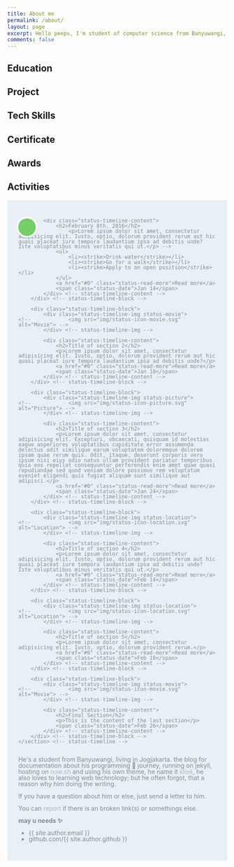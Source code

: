 ```yaml
---
title: About me
permalink: /about/
layout: page
excerpt: Hello peeps, I'm student of computer science from Banyuwangi, living in Jogjakarta. This blog for documentation about my programming journey, running on jekyll, hosting on netlify and using my own simple theme.
comments: false
---
```


<head>
  <style>
    /* RESET CSS FIRST */
    /* https://meyerweb.com/eric/tools/css/reset/ 
       v2.0 | 20110126
       License: none (public domain)
    */

    #timeline html, body, div, span, applet, object, iframe,
    h1, h2, h3, h4, h5, h6, p, blockquote, pre,
    a, abbr, acronym, address, big, cite, code,
    del, dfn, em, img, ins, kbd, q, s, samp,
    small, strike, strong, sub, sup, tt, var,
    b, u, i, center,
    dl, dt, dd, ol, ul, li,
    fieldset, form, label, legend,
    table, caption, tbody, tfoot, thead, tr, th, td,
    article, aside, canvas, details, embed, 
    figure, figcaption, footer, header, hgroup, 
    menu, nav, output, ruby, section, summary,
    time, mark, audio, video {
      margin: 0;
      padding: 0;
      border: 0;
      font-size: 100%;
      font: inherit;
      vertical-align: baseline;
    }
    /* HTML5 display-role reset for older browsers */
    #timeline article, aside, details, figcaption, figure, 
    footer, header, hgroup, menu, nav, section, main {
      display: block;
    }
    #timeline {
      line-height: 1;
    }
    #timeline ol, ul {
    /* 	list-style: none; */
    }
    #timeline blockquote, q {
      quotes: none;
    }
    #timeline blockquote:before, blockquote:after,
    q:before, q:after {
      content: '';
      content: none;
    }
    #timeline table {
      border-collapse: collapse;
      border-spacing: 0;
    }

    /* STYLES */
    /* --------------------------------

    Primary style

    -------------------------------- */
    #timeline html * {
      -webkit-font-smoothing: antialiased;
      -moz-osx-font-smoothing: grayscale;
    }

    #timeline *, *:after, *:before {
      -webkit-box-sizing: border-box;
      -moz-box-sizing: border-box;
      box-sizing: border-box;
    }

    #timeline {
      font-size: 100%;
      font-family: "Droid Serif", serif;
      color: #7f8c97;
      background-color: #e9f0f5;
    }

    #timeline a {
      color: #acb7c0;
      text-decoration: none;
      font-family: "Open Sans", sans-serif;
    }

    #timeline img {
      max-width: 100%;
    }

    #timeline h1, h2 {
      font-family: "Open Sans", sans-serif;
      font-weight: bold;
    }

    /* --------------------------------

    Modules - reusable parts of our design

    -------------------------------- */
    #timeline .status-container {
      /* this class is used to give a max-width to the element it is applied to, and center it horizontally when it reaches that max-width */
      width: 90%;
      max-width: 1170px;
      margin: 0 auto;
    }
    #timeline .status-container::after {
      /* clearfix */
      content: '';
      display: table;
      clear: both;
    }

    /* --------------------------------

    Main components

    -------------------------------- */
    #timeline header {
      height: 200px;
      line-height: 200px;
      text-align: center;
      background: #303e49;
    }
    #timeline header h1 {
      color: white;
      font-size: 18px;
      font-size: 1.125rem;
    }
    @media only screen and (min-width: 1170px) {
      header {
        height: 300px;
        line-height: 300px;
      }
      header h1 {
        font-size: 24px;
        font-size: 1.5rem;
      }
    }

    #status-timeline {
      position: relative;
      padding: 2em 0;
      margin-top: 2em;
      margin-bottom: 2em;
    }
    #status-timeline::before {
      /* this is the vertical line */
      content: '';
      position: absolute;
      top: 0;
      left: 18px;
      height: 100%;
      width: 4px;
      background: #d7e4ed;
    }
    @media only screen and (min-width: 1170px) {
      #status-timeline {
        margin-top: 3em;
        margin-bottom: 3em;
      }
      #status-timeline::before {
        left: 50%;
        margin-left: -2px;
      }
    }

    .status-timeline-block {
      position: relative;
      margin: 2em 0;
    }
    .status-timeline-block:after {
      content: "";
      display: table;
      clear: both;
    }
    .status-timeline-block:first-child {
      margin-top: 0;
    }
    .status-timeline-block:last-child {
      margin-bottom: 0;
    }
    @media only screen and (min-width: 1170px) {
      .status-timeline-block {
        margin: 4em 0;
      }
      .status-timeline-block:first-child {
        margin-top: 0;
      }
      .status-timeline-block:last-child {
        margin-bottom: 0;
      }
    }

    .status-timeline-img {
      position: absolute;
      top: 0;
      left: 0;
      width: 40px;
      height: 40px;
      border-radius: 50%;
      box-shadow: 0 0 0 4px white, inset 0 2px 0 rgba(0, 0, 0, 0.08), 0 3px 0 4px rgba(0, 0, 0, 0.05);
    }
    .status-timeline-img img {
      display: block;
      width: 24px;
      height: 24px;
      position: relative;
      left: 50%;
      top: 50%;
      margin-left: -12px;
      margin-top: -12px;
    }
    .status-timeline-img.status-picture {
      background: #75ce66;
    }
    .status-timeline-img.status-movie {
      background: #c03b44;
    }
    .status-timeline-img.status-location {
      background: #f0ca45;
    }
    @media only screen and (min-width: 1170px) {
      .status-timeline-img {
        width: 60px;
        height: 60px;
        left: 50%;
        margin-left: -30px;
        /* Force Hardware Acceleration in WebKit */
        -webkit-transform: translateZ(0);
        -webkit-backface-visibility: hidden;
      }
      .cssanimations .status-timeline-img.is-hidden {
        visibility: hidden;
      }
      .cssanimations .status-timeline-img.bounce-in {
        visibility: visible;
        -webkit-animation: status-bounce-1 0.6s;
        -moz-animation: status-bounce-1 0.6s;
        animation: status-bounce-1 0.6s;
      }
    }

    @-webkit-keyframes status-bounce-1 {
      0% {
        opacity: 0;
        -webkit-transform: scale(0.5);
      }

      60% {
        opacity: 1;
        -webkit-transform: scale(1.2);
      }

      100% {
        -webkit-transform: scale(1);
      }
    }
    @-moz-keyframes status-bounce-1 {
      0% {
        opacity: 0;
        -moz-transform: scale(0.5);
      }

      60% {
        opacity: 1;
        -moz-transform: scale(1.2);
      }

      100% {
        -moz-transform: scale(1);
      }
    }
    @keyframes status-bounce-1 {
      0% {
        opacity: 0;
        -webkit-transform: scale(0.5);
        -moz-transform: scale(0.5);
        -ms-transform: scale(0.5);
        -o-transform: scale(0.5);
        transform: scale(0.5);
      }

      60% {
        opacity: 1;
        -webkit-transform: scale(1.2);
        -moz-transform: scale(1.2);
        -ms-transform: scale(1.2);
        -o-transform: scale(1.2);
        transform: scale(1.2);
      }

      100% {
        -webkit-transform: scale(1);
        -moz-transform: scale(1);
        -ms-transform: scale(1);
        -o-transform: scale(1);
        transform: scale(1);
      }
    }
    .status-timeline-content {
      position: relative;
      margin-left: 60px;
      background: white;
      border-radius: 0.25em;
      padding: 1em;
      box-shadow: 0 3px 0 #d7e4ed;
    }
    .status-timeline-content:after {
      content: "";
      display: table;
      clear: both;
    }
    .status-timeline-content h2 {
      color: #303e49;
    }
    .status-timeline-content p, .status-timeline-content ul, .status-timeline-content .status-read-more, .status-timeline-content .status-date {
      font-size: 13px;
      font-size: 0.8125rem;
    }
    .status-timeline-content .status-read-more, .status-timeline-content .status-date {
      display: inline-block;
    }
    .status-timeline-content p {
      margin: 1em 0;
      line-height: 1.6;
    }
    .status-timeline-content ul {
      margin: 1em 0;
      line-height: 1.6;
    }
    .status-timeline-content .status-read-more {
      float: right;
      padding: .8em 1em;
      background: #acb7c0;
      color: white;
      border-radius: 0.25em;
    }
    .no-touch .status-timeline-content .status-read-more:hover {
      background-color: #bac4cb;
    }
    .status-timeline-content .status-date {
      float: left;
      padding: .8em 0;
      opacity: .7;
    }
    .status-timeline-content::before {
      content: '';
      position: absolute;
      top: 16px;
      right: 100%;
      height: 0;
      width: 0;
      border: 7px solid transparent;
      border-right: 7px solid white;
    }
    @media only screen and (min-width: 768px) {
      .status-timeline-content h2 {
        font-size: 20px;
        font-size: 1.25rem;
      }
      .status-timeline-content p {
        font-size: 16px;
        font-size: 1rem;
      }
      .status-timeline-content .status-read-more, .status-timeline-content .status-date {
        font-size: 14px;
        font-size: 0.875rem;
      }
    }
    @media only screen and (min-width: 1170px) {
      .status-timeline-content {
        margin-left: 0;
        padding: 1.6em;
        width: 45%;
      }
      .status-timeline-content::before {
        top: 24px;
        left: 100%;
        border-color: transparent;
        border-left-color: white;
      }
      .status-timeline-content .status-read-more {
        float: left;
      }
      .status-timeline-content .status-date {
        position: absolute;
        width: 100%;
        left: 122%;
        top: 6px;
        font-size: 16px;
        font-size: 1rem;
      }
      .status-timeline-block:nth-child(even) .status-timeline-content {
        float: right;
      }
      .status-timeline-block:nth-child(even) .status-timeline-content::before {
        top: 24px;
        left: auto;
        right: 100%;
        border-color: transparent;
        border-right-color: white;
      }
      .status-timeline-block:nth-child(even) .status-timeline-content .status-read-more {
        float: right;
      }
      .status-timeline-block:nth-child(even) .status-timeline-content .status-date {
        left: auto;
        right: 122%;
        text-align: right;
      }
      .cssanimations .status-timeline-content.is-hidden {
        visibility: hidden;
      }
      .cssanimations .status-timeline-content.bounce-in {
        visibility: visible;
        -webkit-animation: status-bounce-2 0.6s;
        -moz-animation: status-bounce-2 0.6s;
        animation: status-bounce-2 0.6s;
      }
    }

    @media only screen and (min-width: 1170px) {
      /* inverse bounce effect on even content blocks */
      .cssanimations .status-timeline-block:nth-child(even) .status-timeline-content.bounce-in {
        -webkit-animation: status-bounce-2-inverse 0.6s;
        -moz-animation: status-bounce-2-inverse 0.6s;
        animation: status-bounce-2-inverse 0.6s;
      }
    }
    @-webkit-keyframes status-bounce-2 {
      0% {
        opacity: 0;
        -webkit-transform: translateX(-100px);
      }

      60% {
        opacity: 1;
        -webkit-transform: translateX(20px);
      }

      100% {
        -webkit-transform: translateX(0);
      }
    }
    @-moz-keyframes status-bounce-2 {
      0% {
        opacity: 0;
        -moz-transform: translateX(-100px);
      }

      60% {
        opacity: 1;
        -moz-transform: translateX(20px);
      }

      100% {
        -moz-transform: translateX(0);
      }
    }
    @keyframes status-bounce-2 {
      0% {
        opacity: 0;
        -webkit-transform: translateX(-100px);
        -moz-transform: translateX(-100px);
        -ms-transform: translateX(-100px);
        -o-transform: translateX(-100px);
        transform: translateX(-100px);
      }

      60% {
        opacity: 1;
        -webkit-transform: translateX(20px);
        -moz-transform: translateX(20px);
        -ms-transform: translateX(20px);
        -o-transform: translateX(20px);
        transform: translateX(20px);
      }

      100% {
        -webkit-transform: translateX(0);
        -moz-transform: translateX(0);
        -ms-transform: translateX(0);
        -o-transform: translateX(0);
        transform: translateX(0);
      }
    }
    @-webkit-keyframes status-bounce-2-inverse {
      0% {
        opacity: 0;
        -webkit-transform: translateX(100px);
      }

      60% {
        opacity: 1;
        -webkit-transform: translateX(-20px);
      }

      100% {
        -webkit-transform: translateX(0);
      }
    }
    @-moz-keyframes status-bounce-2-inverse {
      0% {
        opacity: 0;
        -moz-transform: translateX(100px);
      }

      60% {
        opacity: 1;
        -moz-transform: translateX(-20px);
      }

      100% {
        -moz-transform: translateX(0);
      }
    }
    @keyframes status-bounce-2-inverse {
      0% {
        opacity: 0;
        -webkit-transform: translateX(100px);
        -moz-transform: translateX(100px);
        -ms-transform: translateX(100px);
        -o-transform: translateX(100px);
        transform: translateX(100px);
      }

      60% {
        opacity: 1;
        -webkit-transform: translateX(-20px);
        -moz-transform: translateX(-20px);
        -ms-transform: translateX(-20px);
        -o-transform: translateX(-20px);
        transform: translateX(-20px);
      }

      100% {
        -webkit-transform: translateX(0);
        -moz-transform: translateX(0);
        -ms-transform: translateX(0);
        -o-transform: translateX(0);
        transform: translateX(0);
      }
    }
  </style>
</head>

## Education

## Project

## Tech Skills

## Certificate

## Awards

## Activities

<div id="timeline">
	<section id="status-timeline" class="status-container">
		<div class="status-timeline-block">
			<div class="status-timeline-img status-picture">
	<!-- 			<img src="img/status-icon-picture.svg" alt="Picture"> -->
			</div> <!-- status-timeline-img -->

			<div class="status-timeline-content">
				<h2>February 8th, 2016</h2>
	<!-- 			<p>Lorem ipsum dolor sit amet, consectetur adipisicing elit. Iusto, optio, dolorum provident rerum aut hic quasi placeat iure tempora laudantium ipsa ad debitis unde? Iste voluptatibus minus veritatis qui ut.</p> -->
				<ul>
					<li><strike>Drink water</strike></li>
					<li><strike>Go for a walk</strike></li>
					<li><strike>Apply to an open position</strike></li>
				</ul>
				<a href="#0" class="status-read-more">Read more</a>
				<span class="status-date">Jan 14</span>
			</div> <!-- status-timeline-content -->
		</div> <!-- status-timeline-block -->

		<div class="status-timeline-block">
			<div class="status-timeline-img status-movie">
	<!-- 			<img src="img/status-icon-movie.svg" alt="Movie"> -->
			</div> <!-- status-timeline-img -->

			<div class="status-timeline-content">
				<h2>Title of section 2</h2>
				<p>Lorem ipsum dolor sit amet, consectetur adipisicing elit. Iusto, optio, dolorum provident rerum aut hic quasi placeat iure tempora laudantium ipsa ad debitis unde?</p>
				<a href="#0" class="status-read-more">Read more</a>
				<span class="status-date">Jan 18</span>
			</div> <!-- status-timeline-content -->
		</div> <!-- status-timeline-block -->

		<div class="status-timeline-block">
			<div class="status-timeline-img status-picture">
	<!-- 			<img src="img/status-icon-picture.svg" alt="Picture"> -->
			</div> <!-- status-timeline-img -->

			<div class="status-timeline-content">
				<h2>Title of section 3</h2>
				<p>Lorem ipsum dolor sit amet, consectetur adipisicing elit. Excepturi, obcaecati, quisquam id molestias eaque asperiores voluptatibus cupiditate error assumenda delectus odit similique earum voluptatem doloremque dolorem ipsam quae rerum quis. Odit, itaque, deserunt corporis vero ipsum nisi eius odio natus ullam provident pariatur temporibus quia eos repellat consequuntur perferendis enim amet quae quasi repudiandae sed quod veniam dolore possimus rem voluptatum eveniet eligendi quis fugiat aliquam sunt similique aut adipisci.</p>
				<a href="#0" class="status-read-more">Read more</a>
				<span class="status-date">Jan 24</span>
			</div> <!-- status-timeline-content -->
		</div> <!-- status-timeline-block -->

		<div class="status-timeline-block">
			<div class="status-timeline-img status-location">
	<!-- 			<img src="img/status-icon-location.svg" alt="Location"> -->
			</div> <!-- status-timeline-img -->

			<div class="status-timeline-content">
				<h2>Title of section 4</h2>
				<p>Lorem ipsum dolor sit amet, consectetur adipisicing elit. Iusto, optio, dolorum provident rerum aut hic quasi placeat iure tempora laudantium ipsa ad debitis unde? Iste voluptatibus minus veritatis qui ut.</p>
				<a href="#0" class="status-read-more">Read more</a>
				<span class="status-date">Feb 14</span>
			</div> <!-- status-timeline-content -->
		</div> <!-- status-timeline-block -->

		<div class="status-timeline-block">
			<div class="status-timeline-img status-location">
	<!-- 			<img src="img/status-icon-location.svg" alt="Location"> -->
			</div> <!-- status-timeline-img -->

			<div class="status-timeline-content">
				<h2>Title of section 5</h2>
				<p>Lorem ipsum dolor sit amet, consectetur adipisicing elit. Iusto, optio, dolorum provident rerum.</p>
				<a href="#0" class="status-read-more">Read more</a>
				<span class="status-date">Feb 18</span>
			</div> <!-- status-timeline-content -->
		</div> <!-- status-timeline-block -->

		<div class="status-timeline-block">
			<div class="status-timeline-img status-movie">
	<!-- 			<img src="img/status-icon-movie.svg" alt="Movie"> -->
			</div> <!-- status-timeline-img -->

			<div class="status-timeline-content">
				<h2>Final Section</h2>
				<p>This is the content of the last section</p>
				<span class="status-date">Feb 26</span>
			</div> <!-- status-timeline-content -->
		</div> <!-- status-timeline-block -->
	</section> <!-- status-timeline -->
</div>

He's a student from Banyuwangi, living in Jogjakarta. the blog for documentation about his programming 🎒 journey, running on jekyll, hosting on [now.sh](http://now.sh) and using his own theme, he name it <a href="https://github.com/piharpi/jekyll-klise" target="_blank" rel="noopener">klisé</a>, he also loves to learning web technology; but he often forgot, that a reason why him doing the writing.

If you have a question about him or else, just send a letter to him.

You can [report](http://github.com/piharpi/jekyll-klise/issues/new) if there is an broken link(s) or somethings else.

**may u needs ✨**
- {{ site.author.email }}
- github.com/{{ site.author.github }}
